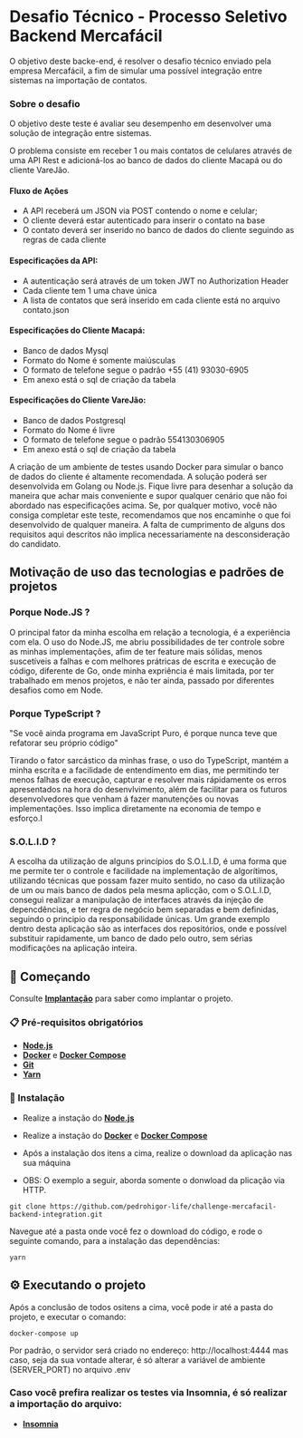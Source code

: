 # Desafio Técnico - Processo Seletivo Backend Mercafácil

O objetivo deste backe-end, é resolver o desafio técnico enviado pela empresa Mercafácil, a fim de simular uma possível integração entre sistemas na importação de contatos.

### Sobre o desafio

O objetivo deste teste é avaliar seu desempenho em desenvolver uma solução de integração entre sistemas.

O problema consiste em receber 1 ou mais contatos de celulares através de uma API Rest e adicioná-los ao banco de dados do cliente Macapá ou do cliente VareJão.

#### Fluxo de Ações

- A API receberá um JSON via POST contendo o nome e celular;
- O cliente deverá estar autenticado para inserir o contato na base
- O contato deverá ser inserido no banco de dados do cliente seguindo as regras de cada cliente

#### Especificações da API:

- A autenticação será através de um token JWT no Authorization Header
- Cada cliente tem 1 uma chave única
- A lista de contatos que será inserido em cada cliente está no arquivo contato.json

#### Especificações do Cliente Macapá:

- Banco de dados Mysql
- Formato do Nome é somente maiúsculas
- O formato de telefone segue o padrão +55 (41) 93030-6905
- Em anexo está o sql de criação da tabela

#### Especificações do Cliente VareJão:

- Banco de dados Postgresql
- Formato do Nome é livre
- O formato de telefone segue o padrão 554130306905
- Em anexo está o sql de criação da tabela

A criação de um ambiente de testes usando Docker para simular o banco de dados do cliente é altamente recomendada. A solução poderá ser desenvolvida em Golang ou Node.js. Fique livre para desenhar a solução da maneira que achar mais conveniente e supor qualquer cenário que não foi abordado nas especificações acima. Se, por qualquer motivo, você não consiga completar este teste, recomendamos que nos encaminhe o que foi desenvolvido de qualquer maneira. A falta de cumprimento de alguns dos requisitos aqui descritos não implica necessariamente na desconsideração do candidato.

## Motivação de uso das tecnologias e padrões de projetos

### Porque Node.JS ?

O principal fator da minha escolha em relação a tecnologia, é a experiência com ela.
O uso do Node.JS, me abriu possibilidades de ter controle sobre as minhas
implementações, afim de ter feature mais sólidas, menos suscetíveis a falhas e com melhores
prátricas de escrita e execução de código, diferente
de Go, onde minha expriência é mais limitada, por ter trabalhado em menos projetos, e não
ter ainda, passado por diferentes desafios como em Node.

### Porque TypeScript ?

"Se você ainda programa em JavaScript Puro, é porque nunca teve que refatorar seu próprio código"

Tirando o fator sarcástico da minhas frase, o uso do TypeScript, mantém a minha escríta e a facilidade
de entendimento em dias, me permitindo ter menos falhas de execução, capturar e resolver mais rápidamente os erros
apresentados na hora do desenvlvimento, além de facilitar para os futuros desenvolvedores que venham á fazer
manutenções ou novas implementações. Isso implica diretamente na economia de tempo e esforço.I

### S.O.L.I.D ?

A escolha da utilização de alguns princípios do S.O.L.I.D, é uma forma que me permite ter o controle e facilidade na implementação
de algorítimos, utilizando técnicas que possam fazer muito sentido, no caso da utilização de um ou mais banco de dados pela mesma aplicção,
com o S.O.L.I.D, consegui realizar a manipulação de interfaces através da injeção de depencdências, e ter regra de negócio bem separadas e bem definidas,
seguindo o principio da responsabilidade únicas. Um grande exemplo dentro desta aplicação são as interfaces dos repositórios, onde e possível substituir
rapidamente, um banco de dado pelo outro, sem sérias modificações na aplicação inteira.

## 🚀 Começando

Consulte **[Implantação](#-implanta%C3%A7%C3%A3o)** para saber como implantar o projeto.

### 📋 Pré-requisitos obrigatórios

- **[Node.js](https://nodejs.org/en)**
- **[Docker](https://docs.docker.com/desktop/)** e **[Docker Compose](https://docs.docker.com/compose/)**
- **[Git](https://git-scm.com/)**
- **[Yarn](https://yarnpkg.com/)**

### 🔧 Instalação

- Realize a instação do **[Node.js](https://nodejs.org/en)**
- Realize a instação do **[Docker](https://docs.docker.com/desktop/)** e **[Docker Compose](https://docs.docker.com/compose/)**

- Após a instalação dos itens a cima, realize o download da aplicação nas sua máquina
- OBS: O exemplo a seguir, aborda somente o donwload da plicação via HTTP.

```
git clone https://github.com/pedrohigor-life/challenge-mercafacil-backend-integration.git

```

Navegue até a pasta onde você fez o download do código, e rode o seguinte comando, para a instalação das dependências:

```
yarn
```

## ⚙️ Executando o projeto

Após a conclusão de todos ositens a cima, você pode ir até a pasta do projeto, e executar o comando:

```
docker-compose up
```

Por padrão, o servidor será criado no endereço: http://localhost:4444
mas caso, seja da sua vontade alterar, é só alterar a variável de ambiente (SERVER_PORT) no arquivo .env

### Caso você prefira realizar os testes via Insomnia, é só realizar a importação do arquivo:

- **[Insomnia](https://github.com/pedrohigor-life/challenge-mercafacil-backend-integration/blob/dev/tmp/Insomnia_2023-05-15.json)**

<!-- ### ⌨️ E testes de estilo de codificação

Explique que eles verificam esses testes e porquê.

```
Dar exemplos
```

## 📦 Implantação

Adicione notas adicionais sobre como implantar isso em um sistema ativo

## 🛠️ Construído com

Mencione as ferramentas que você usou para criar seu projeto

- [Dropwizard](http://www.dropwizard.io/1.0.2/docs/) - O framework web usado
- [Maven](https://maven.apache.org/) - Gerente de Dependência
- [ROME](https://rometools.github.io/rome/) - Usada para gerar RSS

## 🖇️ Colaborando

Por favor, leia o [COLABORACAO.md](https://gist.github.com/usuario/linkParaInfoSobreContribuicoes) para obter detalhes sobre o nosso código de conduta e o processo para nos enviar pedidos de solicitação.

## 📌 Versão

Nós usamos [SemVer](http://semver.org/) para controle de versão. Para as versões disponíveis, observe as [tags neste repositório](https://github.com/suas/tags/do/projeto).

## ✒️ Autores

Mencione todos aqueles que ajudaram a levantar o projeto desde o seu início

- **Um desenvolvedor** - _Trabalho Inicial_ - [umdesenvolvedor](https://github.com/linkParaPerfil)
- **Fulano De Tal** - _Documentação_ - [fulanodetal](https://github.com/linkParaPerfil)

Você também pode ver a lista de todos os [colaboradores](https://github.com/usuario/projeto/colaboradores) que participaram deste projeto.

## 📄 Licença

Este projeto está sob a licença (sua licença) - veja o arquivo [LICENSE.md](https://github.com/usuario/projeto/licenca) para detalhes.

## 🎁 Expressões de gratidão

- Conte a outras pessoas sobre este projeto 📢;
- Convide alguém da equipe para uma cerveja 🍺;
- Um agradecimento publicamente 🫂;
- etc.

---

⌨️ com ❤️ por [Armstrong Lohãns](https://gist.github.com/lohhans) 😊 -->
